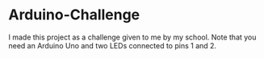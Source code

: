 # Arduino-Challenge
I made this project as a challenge given to me by my school.
Note that you need an Arduino Uno and two LEDs connected to pins 1 and 2.
